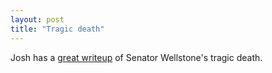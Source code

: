 ```yaml
---
layout: post
title: "Tragic death"
---
```




Josh has a <a href="http://talkingpointsmemo.com/oct0204.html#102502246pm">great writeup</a> of Senator Wellstone's tragic death.


